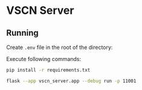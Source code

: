 # VSCN Server

## Running


Create `.env` file in the root of the directory:

Execute following commands:

```bash
pip install -r requirements.txt

flask --app vscn_server.app --debug run -p 11001
```